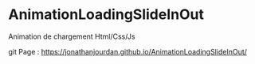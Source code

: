 # AnimationLoadingSlideInOut
Animation de chargement Html/Css/Js

git Page : https://jonathanjourdan.github.io/AnimationLoadingSlideInOut/
